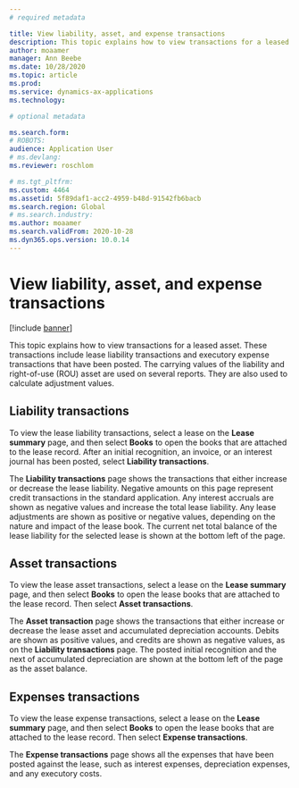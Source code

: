 ```yaml
---
# required metadata

title: View liability, asset, and expense transactions
description: This topic explains how to view transactions for a leased asset. These transactions include lease liability transactions and executory expense transactions that have been posted.
author: moaamer
manager: Ann Beebe
ms.date: 10/28/2020
ms.topic: article
ms.prod: 
ms.service: dynamics-ax-applications
ms.technology: 

# optional metadata

ms.search.form: 
# ROBOTS: 
audience: Application User
# ms.devlang: 
ms.reviewer: roschlom

# ms.tgt_pltfrm: 
ms.custom: 4464
ms.assetid: 5f89daf1-acc2-4959-b48d-91542fb6bacb
ms.search.region: Global
# ms.search.industry: 
ms.author: moaamer
ms.search.validFrom: 2020-10-28
ms.dyn365.ops.version: 10.0.14
---
```


# View liability, asset, and expense transactions

[!include [banner](../includes/banner.md)]

This topic explains how to view transactions for a leased asset. These transactions include lease liability transactions and executory expense transactions that have been posted. The carrying values of the liability and right-of-use (ROU) asset are used on several reports. They are also used to calculate adjustment values.

## Liability transactions

To view the lease liability transactions, select a lease on the **Lease summary** page, and then select **Books** to open the books that are attached to the lease record. After an initial recognition, an invoice, or an interest journal has been posted, select **Liability transactions**.

The **Liability transactions** page shows the transactions that either increase or decrease the lease liability. Negative amounts on this page represent credit transactions in the standard application. Any interest accruals are shown as negative values and increase the total lease liability. Any lease adjustments are shown as positive or negative values, depending on the nature and impact of the lease book. The current net total balance of the lease liability for the selected lease is shown at the bottom left of the page.

## Asset transactions

To view the lease asset transactions, select a lease on the **Lease summary** page, and then select **Books** to open the lease books that are attached to the lease record. Then select **Asset transactions**.

The **Asset transaction** page shows the transactions that either increase or decrease the lease asset and accumulated depreciation accounts. Debits are shown as positive values, and credits are shown as negative values, as on the **Liability transactions** page. The posted initial recognition and the next of accumulated depreciation are shown at the bottom left of the page as the asset balance. 

## Expenses transactions

To view the lease expense transactions, select a lease on the **Lease summary** page, and then select **Books** to open the lease books that are attached to the lease record. Then select **Expense transactions**.

The **Expense transactions** page shows all the expenses that have been posted against the lease, such as interest expenses, depreciation expenses, and any executory costs.
